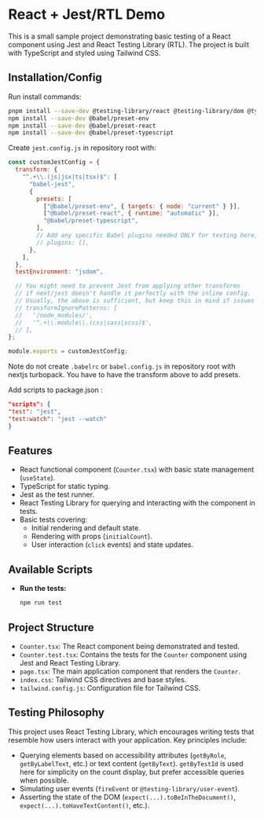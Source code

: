 # React + Jest/RTL Demo

This is a small sample project demonstrating basic testing of a React component using Jest and React Testing Library (RTL). The project is built with TypeScript and styled using Tailwind CSS.

## Installation/Config

Run install commands:

```bash
pnpm install --save-dev @testing-library/react @testing-library/dom @types/react @types/react-dom
npm install --save-dev @babel/preset-env
npm install --save-dev @babel/preset-react
npm install --save-dev @babel/preset-typescript
```

Create `jest.config.js` in repository root with:

```js
const customJestConfig = {
  transform: {
    "^.+\\.(js|jsx|ts|tsx)$": [
      "babel-jest",
      {
        presets: [
          ["@babel/preset-env", { targets: { node: "current" } }],
          ["@babel/preset-react", { runtime: "automatic" }],
          "@babel/preset-typescript",
        ],
        // Add any specific Babel plugins needed ONLY for testing here, if applicable
        // plugins: [],
      },
    ],
  },
  testEnvironment: "jsdom",

  // You might need to prevent Jest from applying other transforms
  // if next/jest doesn't handle it perfectly with the inline config.
  // Usually, the above is sufficient, but keep this in mind if issues arise.
  // transformIgnorePatterns: [
  //   '/node_modules/',
  //   '^.+\\.module\\.(css|sass|scss)$',
  // ],
};

module.exports = customJestConfig;
```

Note do not create `.babelrc` or `babel.config.js` in repository root with nextjs turbopack. You have to have the transform above to add presets.

Add scripts to package.json :

```json
"scripts": {
"test": "jest",
"test:watch": "jest --watch"
}
```

## Features

- React functional component (`Counter.tsx`) with basic state management (`useState`).
- TypeScript for static typing.
- Jest as the test runner.
- React Testing Library for querying and interacting with the component in tests.
- Basic tests covering:
  - Initial rendering and default state.
  - Rendering with props (`initialCount`).
  - User interaction (`click` events) and state updates.

## Available Scripts

- **Run the tests:**

  ```bash
  npm run test
  ```

## Project Structure

- `Counter.tsx`: The React component being demonstrated and tested.
- `Counter.test.tsx`: Contains the tests for the `Counter` component using Jest and React Testing Library.
- `page.tsx`: The main application component that renders the `Counter`.
- `index.css`: Tailwind CSS directives and base styles.
- `tailwind.config.js`: Configuration file for Tailwind CSS.

## Testing Philosophy

This project uses React Testing Library, which encourages writing tests that resemble how users interact with your application. Key principles include:

- Querying elements based on accessibility attributes (`getByRole`, `getByLabelText`, etc.) or text content (`getByText`). `getByTestId` is used here for simplicity on the count display, but prefer accessible queries when possible.
- Simulating user events (`fireEvent` or `@testing-library/user-event`).
- Asserting the state of the DOM (`expect(...).toBeInTheDocument()`, `expect(...).toHaveTextContent()`, etc.).
